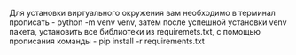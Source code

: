 Для установки виртуального окружения вам необходимо в терминал прописать - python -m venv venv, затем после успешной установки venv пакета, установить все библиотеки из requiremets.txt, с помощью прописания команды - pip install -r requirements.txt
